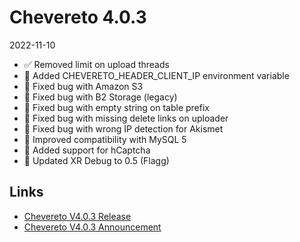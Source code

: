# Chevereto 4.0.3

2022-11-10

- ✅ Removed limit on upload threads
- 🐊 Added CHEVERETO_HEADER_CLIENT_IP environment variable
- 🐞 Fixed bug with Amazon S3
- 🐞 Fixed bug with B2 Storage (legacy)
- 🐞 Fixed bug with empty string on table prefix
- 🐞 Fixed bug with missing delete links on uploader
- 🐞 Fixed bug with wrong IP detection for Akismet
- 🐬 Improved compatibility with MySQL 5
- 🤖 Added support for hCaptcha
- 🦄 Updated XR Debug to 0.5 (Flagg)

## Links

- [Chevereto V4.0.3 Release](https://chevereto.com/community/threads/chevereto-v4-0-3.14731/)
- [Chevereto V4.0.3 Announcement](https://chevereto.com/community/threads/chevereto-v4-0-3-announcement.14696/)
